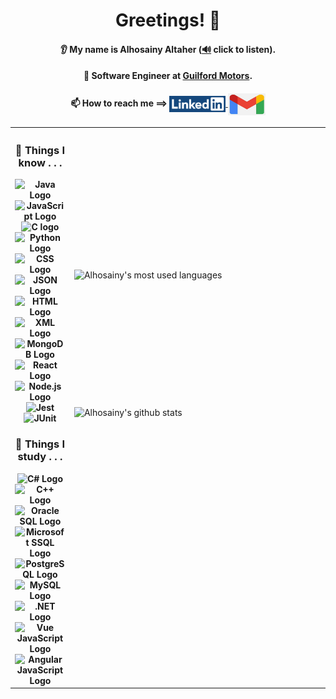 <h1 align="center">Greetings! 👋</h1>
<h4 align="center">👂 My name is Alhosainy Altaher (<a target="_blank" rel="noreferrer noopener" href="https://user-images.githubusercontent.com/43458977/151719099-6d173be2-0720-46b3-a13c-307f634f5489.mp4">🔊</a> click to listen).</h4>
<h4 align="center"> 💼 Software Engineer at <a rel="noreferrer noopener nofollow" href="http://guilfordmotors.com/">Guilford Motors</a>.</h4>
<h4 align="center">📫 How to reach me ==> 
  <a rel="noreferrer noopener" href="https://www.linkedin.com/in/alhosainy-altaher-62597072/" color="none">
    <img align="center" width="90px" height="26px" src="/linkedin-image.png" alt="LinkedIn's logo">
  </a>
  <a rel="noreferrer noopener" href="mailto:alhosainy.altaher@gmail.com">
    <img align="center" width="60px" height="35px" src="/gmail-img.jpg" alt="Google Mail Icon">
  </a>
</h4>

<table align="center">
  <tr>
    <th width="45%"><!--483-->
      <h3>🔭 Things I know . . .</h3>
      <img width="90" height="40" alt="Java Logo" src="https://img.shields.io/badge/-Java-%23007396?logo=java">
      <img width="90" height="40" alt="JavaScript Logo" src="https://img.shields.io/badge/-JavaScript-%23F7DF1E?logo=javascript&logoColor=black">
      <img width="60" height="40" alt="C logo" src="https://img.shields.io/badge/-C-%23273593">
      <img width="90" height="40" alt="Python Logo" src="https://img.shields.io/badge/-Python-%23ffdb4a?logo=python">
      <img width="90" height="40" alt="CSS Logo" src="https://img.shields.io/badge/-CSS-%231572B6?logo=css3">
      <img width="90" height="40" alt="JSON Logo" src="https://img.shields.io/badge/-JSON-%23000000?logo=json&logoColor=white&labelColor=grey&color=white">
      <img width="90" height="40" alt="HTML Logo" src="https://img.shields.io/badge/-HTML-%23E34F26?logo=html5&labelColor=E34F26&logoColor=white">
      <img width="70" height="40" alt="XML Logo" src="https://img.shields.io/badge/-XML-lightgrey?labelColor=#de5934">
      <img width="100" height="40" alt="MongoDB Logo" src="https://img.shields.io/badge/-MongoDB-%2347A248?logo=mongodb&labelColor=412f1f">
      <img width="90" height="40" alt="React Logo" src="https://img.shields.io/badge/-ReactJs-61DAFB?logo=react&logoColor=white">
      <img width="90" height="40" alt="Node.js Logo" src="https://badges.aleen42.com/src/node.svg">
      <img width="90" height="40" alt="Jest" src="https://img.shields.io/badge/-Jest-%23C21325?logo=jest&labelColor=white&logoColor=C21325">
      <img width="90" height="40" alt="JUnit" src="https://img.shields.io/badge/-JUnit-%2325A162?logo=junit5&labelColor=white">
      <h3>🌱 Things I study . . .</h3>  
      <img width="65" height="40" alt="C# Logo" src="https://img.shields.io/badge/-C%23-%232b0976">
      <img width="70" height="40" alt="C++ Logo" src="https://img.shields.io/badge/-C%2B%2B-%2300599C?logo=c++">
      <img width="90" height="40" alt="Oracle SQL Logo" src="https://img.shields.io/badge/-Oracle%20SQL-%23F80000?logo=oracle&logoColor=F80000&labelColor=white">
      <img width="90" height="40" alt="Microsoft SSQL Logo" src="https://img.shields.io/badge/-MSSQL-%23F80000?logo=microsoftsqlserver&logoColor=CC2927&color=f2f2f2&labelColor=2a2f45">
      <img width="100" height="40" alt="PostgreSQL Logo"src="https://img.shields.io/badge/-PostgreSQL-%234169E1?logo=postgresql&labelColor=white&logoColor=4169E1"> 
      <img width="90" height="40" alt="MySQL Logo"src="https://img.shields.io/badge/-MySQL-%234479A1?logo=mysql&logoColor=d88700&labelColor=white">
      <img width="70" height="40" alt=".NET Logo" src="https://img.shields.io/badge/-.NET-%23512BD4">
      <img width="90" height="40" alt="Vue JavaScript Logo" src="https://badges.aleen42.com/src/vue.svg">   
      <img width="100" height="40" alt="Angular JavaScript Logo" src="https://badges.aleen42.com/src/angular.svg">      
    </th>
    <td>
      <a rel="noreferrer noopener" href="https://github.com/hosja83/">
        <img height="220px" width="495px" align="right" src="https://github-readme-stats.vercel.app/api/top-langs/?username=hosja83&layout=compact&bg_color=45,375d16,0188a5,d7522d&title_color=fff&text_color=fff" alt="Alhosainy's most used languages">
      </a> 
      <a rel="noreferrer noopener" href="https://github.com/hosja83/">
        <img height="220px" width="495px" align="right" src="https://github-readme-stats.vercel.app/api?username=hosja83&show_icons=true&include_all_commits=true&bg_color=45,375d16,0188a5,d7522d&title_color=fff&text_color=fff&icon_color=ebde77" alt="Alhosainy's github stats">
    </td>
  </tr>
</table>

<!--
**hosja83/hosja83** is a ✨ _special_ ✨ repository because its `README.md` (this file) appears on your GitHub profile.

Here are some ideas to get you started:

- 🔭 I’m currently working on ...
- 🌱 I’m currently learning ...
- 💬 Ask me about ...
- 📫 How to reach me: ...
- ⚡ Fun fact: ...
-->
